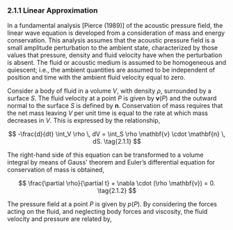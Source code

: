 ### 2.1.1 Linear Approximation <a id="section-2-1-1"></a>

In a fundamental analysis [Pierce (1989)] of the acoustic pressure field, the linear wave equation is developed from a consideration of mass and energy conservation. This analysis assumes that the acoustic pressure field is a small amplitude perturbation to the ambient state, characterized by those values that pressure, density and fluid velocity have when the perturbation is absent. The fluid or acoustic medium is assumed to be homogeneous and quiescent; i.e., the ambient quantities are assumed to be independent of position and time with the ambient fluid velocity equal to zero.

Consider a body of fluid in a volume $V$, with density $\rho$, surrounded by a surface $S$. The fluid velocity at a point $P$ is given by $\mathbf{v}(P)$ and the outward normal to the surface $S$ is defined by $\mathbf{n}$. Conservation of mass requires that the net mass leaving $V$ per unit time is equal to the rate at which mass decreases in $V$. This is expressed by the relationship,

<a id="equation-2-1-1"></a>
$$
-\frac{d}{dt} \int_V \rho \, dV = \int_S \rho \mathbf{v} \cdot \mathbf{n} \, dS. \tag{2.1.1}
$$

The right-hand side of this equation can be transformed to a volume integral by means of Gauss' theorem and Euler’s differential equation for conservation of mass is obtained,

<a id="equation-2-1-2"></a>
$$
\frac{\partial \rho}{\partial t} + \nabla \cdot (\rho \mathbf{v}) = 0. \tag{2.1.2}
$$

The pressure field at a point $P$ is given by $p(P)$. By considering the forces acting on the fluid, and neglecting body forces and viscosity, the fluid velocity and pressure are related by,